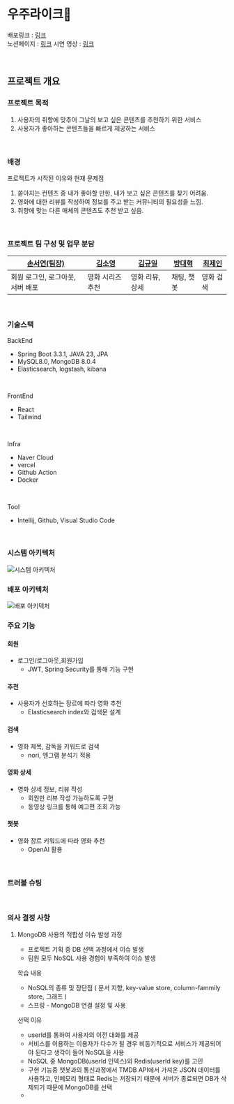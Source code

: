 # 우주라이크🌌

배포링크 : [링크](https://www.wyl.seoez.site/) <br>
노션페이지 : [링크](https://volcano-plutonium-0bf.notion.site/LIKELION-17d25a7b9d0c80e18460fa0087f64e91?pvs=4)
시연 영상 : [링크](https://youtu.be/KrzRz4Y0wHg)

<br>

## 프로젝트 개요 

### 프로젝트 목적
1. 사용자의 취향에 맞추어 그날의 보고 싶은 콘텐츠를 추천하기 위한 서비스
2. 사용자가 좋아하는 콘텐츠들을 빠르게 제공하는 서비스

<br>

### 배경
 프로젝트가 시작된 이유와 현재 문제점
  1. 쏟아지는 컨텐츠 중 내가 좋아할 만한, 내가 보고 싶은 콘텐츠를 찾기 어려움.
  2. 영화에 대한 리뷰를 작성하여 정보를 주고 받는 커뮤니티의 필요성을 느낌.
  3. 취향에 맞는 다른 매체의 콘텐츠도 추천 받고 싶음.

<br>

### 프로젝트 팀 구성 및 업무 분담
| [손서연(팀장)](https://github.com/seoyeonson) | [김소영](https://github.com/whale22) | [김규일](https://github.com/daehyuk1231) | [방대혁](https://github.com/System-out-gyuil)| [최제인](https://github.com/JeinChoi) | 
| --- | --- | --- | --- | --- |
| 회원 로그인, 로그아웃, 서버 배포 | 영화 시리즈 추천 | 영화 리뷰, 상세 | 채팅, 챗봇 | 영화 검색 | 
   
<br>   

### 기술스택

BackEnd
- Spring Boot 3.3.1, JAVA 23, JPA
- MySQL8.0, MongoDB 8.0.4
- Elasticsearch, logstash, kibana

<br>

FrontEnd
- React
- Tailwind

<br>

Infra
- Naver Cloud 
- vercel
- Github Action
- Docker 

<br>

Tool
- Intellij, Github, Visual Studio Code

<br>

### 시스템 아키텍처
![시스템 아키텍처](https://github.com/user-attachments/assets/f9c5aae0-ec6a-4181-bd16-161e48db940d)


### 배포 아키텍처
![배포 아키텍처](https://github.com/user-attachments/assets/8b835adb-20bf-4e54-b467-4bce6ddac35c)


### 주요 기능 

#### 회원
- 로그인/로그아웃,회원가입
  - JWT, Spring Security를 통해 기능 구현

#### 추천 
- 사용자가 선호하는 장르에 따라 영화 추천
  - Elasticsearch index와 검색문 설계

#### 검색
- 영화 제목, 감독을 키워드로 검색
  - nori, 엔그램 분석기 적용

#### 영화 상세
- 영화 상세 정보, 리뷰 작성
  - 회원만 리뷰 작성 가능하도록 구현
  - 동영상 링크를 통해 예고편 조회 가능

#### 챗봇
- 영화 장르 키워드에 따라 영화 추천
  - OpenAI 활용

<br>

### 트러블 슈팅


<br>

### 의사 결정 사항 
1. MongoDB 사용의 적합성
   이슈 발생 과정
   - 프로젝트 기획 중 DB 선택 과정에서 이슈 발생
   - 팀원 모두 NoSQL 사용 경험이 부족하여 이슈 발생
   
    학습 내용
    - NoSQL의 종류 및 장단점 ( 문서 지향, key-value store, column-fammily store, 그래프 )
    - 스프링 - MongoDB 연결 설정 및 사용
   
    선택 이유
     - userId를 통하여 사용자의 이전 대화를 제공
     - 서비스를 이용하는 이용자가 다수가 될 경우 비동기적으로 서비스가 제공되어야 된다고 생각이 들어 NoSQL을 사용
     - NoSQL 중 MongoDB(userId 인덱스)와 Redis(userId key)를 고민
     - 구현 기능중 챗봇과의 통신과정에서 TMDB API에서 가져온 JSON 데이터를 사용하고, 인메모리 형태로 Redis는 저장되기 때문에 서버가 종료되면 DB가 삭제되기 때문에 MongoDB를 선택
     - 
   
<br>
